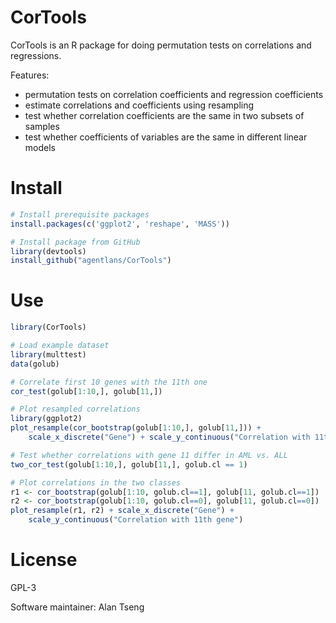 # CorTools

CorTools is an R package for doing permutation tests on correlations and regressions.

Features:
- permutation tests on correlation coefficients and regression coefficients
- estimate correlations and coefficients using resampling
- test whether correlation coefficients are the same in two subsets of samples
- test whether coefficients of variables are the same in different linear models

# Install

```R
# Install prerequisite packages
install.packages(c('ggplot2', 'reshape', 'MASS'))

# Install package from GitHub
library(devtools)
install_github("agentlans/CorTools")
```

# Use
```R
library(CorTools)

# Load example dataset
library(multtest)
data(golub)

# Correlate first 10 genes with the 11th one
cor_test(golub[1:10,], golub[11,])

# Plot resampled correlations
library(ggplot2)
plot_resample(cor_bootstrap(golub[1:10,], golub[11,])) +
    scale_x_discrete("Gene") + scale_y_continuous("Correlation with 11th gene")

# Test whether correlations with gene 11 differ in AML vs. ALL
two_cor_test(golub[1:10,], golub[11,], golub.cl == 1)

# Plot correlations in the two classes
r1 <- cor_bootstrap(golub[1:10, golub.cl==1], golub[11, golub.cl==1])
r2 <- cor_bootstrap(golub[1:10, golub.cl==0], golub[11, golub.cl==0])
plot_resample(r1, r2) + scale_x_discrete("Gene") +
    scale_y_continuous("Correlation with 11th gene")
```

# License
GPL-3

Software maintainer: Alan Tseng
